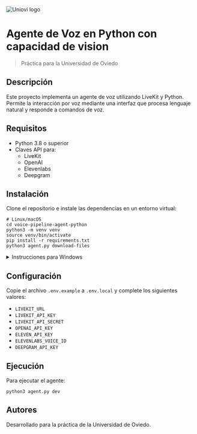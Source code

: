 <img src="https://web.gcompostela.org/wp-content/uploads/2019/02/University-of-Oviedo.png" alt="Uniovi logo">

# Agente de Voz en Python con capacidad de vision

> Práctica para la Universidad de Oviedo

## Descripción

Este proyecto implementa un agente de voz utilizando LiveKit y Python. Permite la interacción por voz mediante una interfaz que procesa lenguaje natural y responde a comandos de voz.

## Requisitos

- Python 3.8 o superior
- Claves API para:
  - LiveKit
  - OpenAI
  - Elevenlabs
  - Deepgram

## Instalación

Clone el repositorio e instale las dependencias en un entorno virtual:

```console
# Linux/macOS
cd voice-pipeline-agent-python
python3 -m venv venv
source venv/bin/activate
pip install -r requirements.txt
python3 agent.py download-files
```

<details>
  <summary>Instrucciones para Windows</summary>
  
```cmd
# Windows (CMD/PowerShell)
cd voice-pipeline-agent-python
python3 -m venv venv
venv\Scripts\activate
pip install -r requirements.txt
python3 agent.py download-files
```
</details>

## Configuración

Copie el archivo `.env.example` a `.env.local` y complete los siguientes valores:

- `LIVEKIT_URL`
- `LIVEKIT_API_KEY`
- `LIVEKIT_API_SECRET`
- `OPENAI_API_KEY`
- `ELEVEN_API_KEY`
- `ELEVENLABS_VOICE_ID`
- `DEEPGRAM_API_KEY`

## Ejecución

Para ejecutar el agente:

```console
python3 agent.py dev
```

## Autores

Desarrollado para la práctica de la Universidad de Oviedo.
